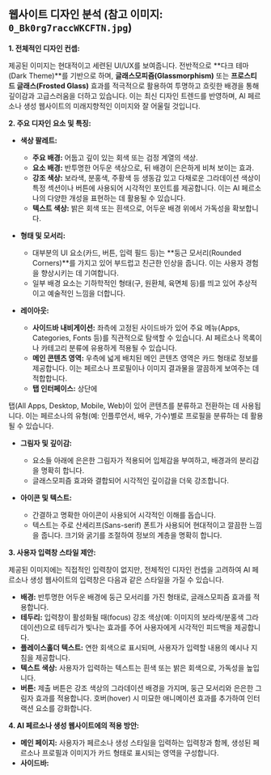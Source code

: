
## 웹사이트 디자인 분석 (참고 이미지: `0_Bk0rg7raccWKCFTN.jpg`)

**1. 전체적인 디자인 컨셉:**

제공된 이미지는 현대적이고 세련된 UI/UX를 보여줍니다. 전반적으로 **다크 테마(Dark Theme)**를 기반으로 하며, **글래스모피즘(Glassmorphism)** 또는 **프로스티드 글래스(Frosted Glass)** 효과를 적극적으로 활용하여 투명하고 흐릿한 배경을 통해 깊이감과 고급스러움을 더하고 있습니다. 이는 최신 디자인 트렌드를 반영하며, AI 페르소나 생성 웹사이트의 미래지향적인 이미지와 잘 어울릴 것입니다.

**2. 주요 디자인 요소 및 특징:**

*   **색상 팔레트:**
    *   **주요 배경:** 어둡고 깊이 있는 회색 또는 검정 계열의 색상.
    *   **요소 배경:** 반투명한 어두운 색상으로, 뒤 배경이 은은하게 비쳐 보이는 효과.
    *   **강조 색상:** 보라색, 분홍색, 주황색 등 생동감 있고 다채로운 그라데이션 색상이 특정 섹션이나 버튼에 사용되어 시각적인 포인트를 제공합니다. 이는 AI 페르소나의 다양한 개성을 표현하는 데 활용될 수 있습니다.
    *   **텍스트 색상:** 밝은 회색 또는 흰색으로, 어두운 배경 위에서 가독성을 확보합니다.

*   **형태 및 모서리:**
    *   대부분의 UI 요소(카드, 버튼, 입력 필드 등)는 **둥근 모서리(Rounded Corners)**를 가지고 있어 부드럽고 친근한 인상을 줍니다. 이는 사용자 경험을 향상시키는 데 기여합니다.
    *   일부 배경 요소는 기하학적인 형태(구, 원환체, 육면체 등)를 띄고 있어 추상적이고 예술적인 느낌을 더합니다.

*   **레이아웃:**
    *   **사이드바 내비게이션:** 좌측에 고정된 사이드바가 있어 주요 메뉴(Apps, Categories, Fonts 등)를 직관적으로 탐색할 수 있습니다. AI 페르소나 목록이나 카테고리 분류에 유용하게 적용될 수 있습니다.
    *   **메인 콘텐츠 영역:** 우측에 넓게 배치된 메인 콘텐츠 영역은 카드 형태로 정보를 제공합니다. 이는 페르소나 프로필이나 이미지 결과물을 깔끔하게 보여주는 데 적합합니다.
    *   **탭 인터페이스:** 상단에 


탭(All Apps, Desktop, Mobile, Web)이 있어 콘텐츠를 분류하고 전환하는 데 사용됩니다. 이는 페르소나의 유형(예: 인플루언서, 배우, 가수)별로 프로필을 분류하는 데 활용될 수 있습니다.

*   **그림자 및 깊이감:**
    *   요소들 아래에 은은한 그림자가 적용되어 입체감을 부여하고, 배경과의 분리감을 명확히 합니다.
    *   글래스모피즘 효과와 결합되어 시각적인 깊이감을 더욱 강조합니다.

*   **아이콘 및 텍스트:**
    *   간결하고 명확한 아이콘이 사용되어 시각적인 이해를 돕습니다.
    *   텍스트는 주로 산세리프(Sans-serif) 폰트가 사용되어 현대적이고 깔끔한 느낌을 줍니다. 크기와 굵기를 조절하여 정보의 계층을 명확히 합니다.

**3. 사용자 입력창 스타일 제안:**

제공된 이미지에는 직접적인 입력창이 없지만, 전체적인 디자인 컨셉을 고려하여 AI 페르소나 생성 웹사이트의 입력창은 다음과 같은 스타일을 가질 수 있습니다.

*   **배경:** 반투명한 어두운 배경에 둥근 모서리를 가진 형태로, 글래스모피즘 효과를 적용합니다.
*   **테두리:** 입력창이 활성화될 때(focus) 강조 색상(예: 이미지의 보라색/분홍색 그라데이션)으로 테두리가 빛나는 효과를 주어 사용자에게 시각적인 피드백을 제공합니다.
*   **플레이스홀더 텍스트:** 연한 회색으로 표시되며, 사용자가 입력할 내용의 예시나 지침을 제공합니다.
*   **텍스트 색상:** 사용자가 입력하는 텍스트는 흰색 또는 밝은 회색으로, 가독성을 높입니다.
*   **버튼:** 제출 버튼은 강조 색상의 그라데이션 배경을 가지며, 둥근 모서리와 은은한 그림자 효과를 적용합니다. 호버(hover) 시 미묘한 애니메이션 효과를 추가하여 인터랙션 요소를 강화합니다.

**4. AI 페르소나 생성 웹사이트에의 적용 방안:**

*   **메인 페이지:** 사용자가 페르소나 생성 스타일을 입력하는 입력창과 함께, 생성된 페르소나 프로필과 이미지가 카드 형태로 표시되는 영역을 구성합니다.
*   **사이드바:** 

